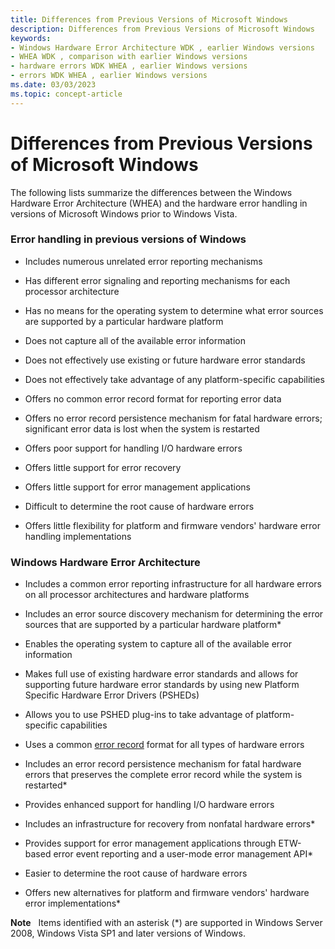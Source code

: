 ```yaml
---
title: Differences from Previous Versions of Microsoft Windows
description: Differences from Previous Versions of Microsoft Windows
keywords:
- Windows Hardware Error Architecture WDK , earlier Windows versions
- WHEA WDK , comparison with earlier Windows versions
- hardware errors WDK WHEA , earlier Windows versions
- errors WDK WHEA , earlier Windows versions
ms.date: 03/03/2023
ms.topic: concept-article
---
```


# Differences from Previous Versions of Microsoft Windows


The following lists summarize the differences between the Windows Hardware Error Architecture (WHEA) and the hardware error handling in versions of Microsoft Windows prior to Windows Vista.

### **Error handling in previous versions of Windows**

-   Includes numerous unrelated error reporting mechanisms

-   Has different error signaling and reporting mechanisms for each processor architecture

-   Has no means for the operating system to determine what error sources are supported by a particular hardware platform

-   Does not capture all of the available error information

-   Does not effectively use existing or future hardware error standards

-   Does not effectively take advantage of any platform-specific capabilities

-   Offers no common error record format for reporting error data

-   Offers no error record persistence mechanism for fatal hardware errors; significant error data is lost when the system is restarted

-   Offers poor support for handling I/O hardware errors

-   Offers little support for error recovery

-   Offers little support for error management applications

-   Difficult to determine the root cause of hardware errors

-   Offers little flexibility for platform and firmware vendors' hardware error handling implementations

### **Windows Hardware Error Architecture**

-   Includes a common error reporting infrastructure for all hardware errors on all processor architectures and hardware platforms

-   Includes an error source discovery mechanism for determining the error sources that are supported by a particular hardware platform\*

-   Enables the operating system to capture all of the available error information

-   Makes full use of existing hardware error standards and allows for supporting future hardware error standards by using new Platform Specific Hardware Error Drivers (PSHEDs)

-   Allows you to use PSHED plug-ins to take advantage of platform-specific capabilities

-   Uses a common [error record](error-records.md) format for all types of hardware errors

-   Includes an error record persistence mechanism for fatal hardware errors that preserves the complete error record while the system is restarted\*

-   Provides enhanced support for handling I/O hardware errors

-   Includes an infrastructure for recovery from nonfatal hardware errors\*

-   Provides support for error management applications through ETW-based error event reporting and a user-mode error management API\*

-   Easier to determine the root cause of hardware errors

-   Offers new alternatives for platform and firmware vendors' hardware error implementations\*

**Note**   Items identified with an asterisk (\*) are supported in Windows Server 2008, Windows Vista SP1 and later versions of Windows.

 

 

 





